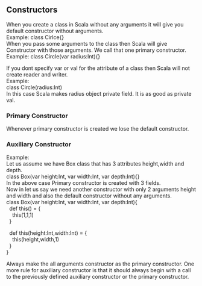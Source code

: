## Constructors

When you create a class in Scala without any arguments it will give you default constructor without arguments. <br/>
Example: class Cirlce{} <br/>
When you pass some arguments to the class then Scala will give Constructor with those arguments. We call that one primary constructor. <br/>
Example: class Circle(var radius:Int){} <br/>

If you dont specify var or val for the attribute of a class then Scala will not create reader and writer. <br/>
Example: <br/>
class Circle(radius:Int) <br/>
In this case Scala makes radius object private field. It is as good as private val. <br/>

### Primary Constructor
Whenever primary constructor is created we lose the default constructor. <br/>

### Auxiliary Constructor
Example: <br/>
Let us assume we have Box class that has 3 attributes height,width and depth. <br/>
class Box(var height:Int, var width:Int, var depth:Int){} <br/>
In the above case Primary constructor is created with 3 fields. <br/>
Now in let us say we need another constructor with only 2 arguments height and width and also the default constructor without any arguments. <br/>
class Box(var height:Int, var width:Int, var depth:Int){ <br/>
&nbsp;&nbsp;def this() = { <br/>
&nbsp;&nbsp;&nbsp;&nbsp;this(1,1,1) <br/>
&nbsp;&nbsp;} <br/>
  
&nbsp;&nbsp;def this(height:Int,width:Int) = { <br/>
&nbsp;&nbsp;&nbsp;&nbsp;this(height,width,1) <br/>
&nbsp;&nbsp;} <br/>
} <br/>

Always make the all arguments constructor as the primary constructor.
One more rule for auxiliary constructor is that it should always begin with a call to the previously defined auxiliary constructor or the primary constructor.




